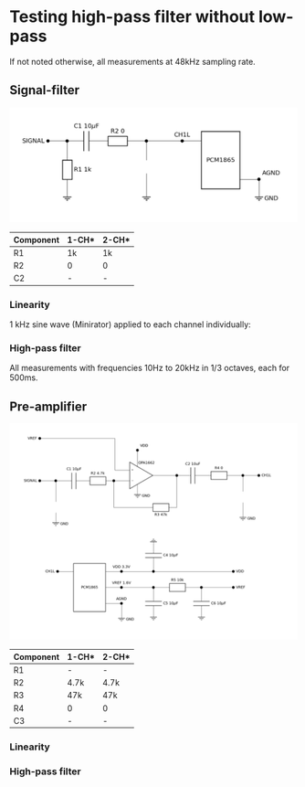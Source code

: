 # Testing high-pass filter without low-pass

If not noted otherwise, all measurements at 48kHz sampling rate.


## Signal-filter

![filter](images/filtervariants2.png)

| Component | 1-CH* | 2-CH* |
| --------- | ----- | ----- |
| R1        | 1k    | 1k    |
| R2        | 0     | 0     |
| C2        | -     | -     |

### Linearity

1 kHz sine wave (Minirator) applied to each channel individually:

### High-pass filter

All measurements with frequencies 10Hz to 20kHz in 1/3 octaves, each for 500ms.


## Pre-amplifier

![preampinv](images/preampinvvariants2.png)

| Component | 1-CH* | 2-CH* |
| --------- | ----- | ----- |
| R1        | -     | -     |
| R2        | 4.7k  | 4.7k  |
| R3        | 47k   | 47k   |
| R4        | 0     | 0     |
| C3        | -     | -     |


### Linearity

### High-pass filter
